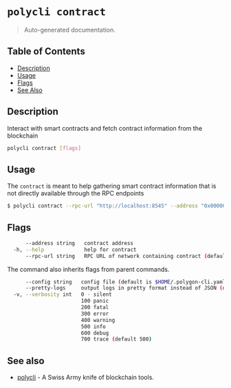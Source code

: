 # `polycli contract`

> Auto-generated documentation.

## Table of Contents

- [Description](#description)
- [Usage](#usage)
- [Flags](#flags)
- [See Also](#see-also)

## Description

Interact with smart contracts and fetch contract information from the blockchain

```bash
polycli contract [flags]
```

## Usage

The `contract` is meant to help gathering smart contract information that is not directly available through the RPC endpoints

```bash
$ polycli contract --rpc-url "http://localhost:8545" --address "0x0000000000000000000000000000000000000001"
```

## Flags

```bash
      --address string   contract address
  -h, --help             help for contract
      --rpc-url string   RPC URL of network containing contract (default "http://localhost:8545")
```

The command also inherits flags from parent commands.

```bash
      --config string   config file (default is $HOME/.polygon-cli.yaml)
      --pretty-logs     output logs in pretty format instead of JSON (default true)
  -v, --verbosity int   0 - silent
                        100 panic
                        200 fatal
                        300 error
                        400 warning
                        500 info
                        600 debug
                        700 trace (default 500)
```

## See also

- [polycli](polycli.md) - A Swiss Army knife of blockchain tools.
